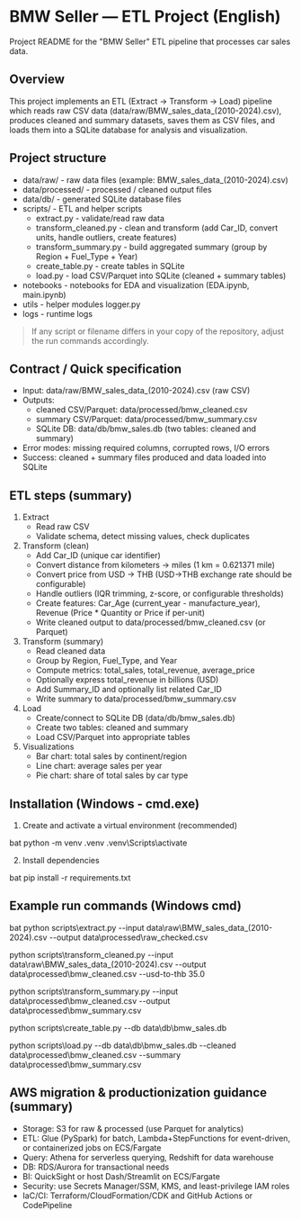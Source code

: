 # BMW Seller — ETL Project (English)

Project README for the "BMW Seller" ETL pipeline that processes car sales data.

## Overview
This project implements an ETL (Extract → Transform → Load) pipeline which reads raw CSV data (data/raw/BMW_sales_data_(2010-2024).csv), produces cleaned and summary datasets, saves them as CSV files, and loads them into a SQLite database for analysis and visualization.

## Project structure
- data/raw/ - raw data files (example: BMW_sales_data_(2010-2024).csv)
- data/processed/ - processed / cleaned output files
- data/db/ - generated SQLite database files
- scripts/ - ETL and helper scripts
  - extract.py - validate/read raw data
  - transform_cleaned.py - clean and transform (add Car_ID, convert units, handle outliers, create features)
  - transform_summary.py - build aggregated summary (group by Region + Fuel_Type + Year)
  - create_table.py - create tables in SQLite
  - load.py - load CSV/Parquet into SQLite (cleaned + summary tables)
- notebooks - notebooks for EDA and visualization (EDA.ipynb, main.ipynb)
- utils - helper modules logger.py
- logs - runtime logs

> If any script or filename differs in your copy of the repository, adjust the run commands accordingly.

## Contract / Quick specification
- Input: data/raw/BMW_sales_data_(2010-2024).csv (raw CSV)
- Outputs:
  - cleaned CSV/Parquet: data/processed/bmw_cleaned.csv 
  - summary CSV/Parquet: data/processed/bmw_summary.csv
  - SQLite DB: data/db/bmw_sales.db (two tables: cleaned and summary)
- Error modes: missing required columns, corrupted rows, I/O errors
- Success: cleaned + summary files produced and data loaded into SQLite

## ETL steps (summary)
1. Extract
   - Read raw CSV
   - Validate schema, detect missing values, check duplicates
2. Transform (clean)
   - Add Car_ID (unique car identifier)
   - Convert distance from kilometers → miles (1 km = 0.621371 mile)
   - Convert price from USD → THB (USD→THB exchange rate should be configurable)
   - Handle outliers (IQR trimming, z-score, or configurable thresholds)
   - Create features: Car_Age (current_year - manufacture_year), Revenue (Price * Quantity or Price if per-unit)
   - Write cleaned output to data/processed/bmw_cleaned.csv (or Parquet)
3. Transform (summary)
   - Read cleaned data
   - Group by Region, Fuel_Type, and Year
   - Compute metrics: total_sales, total_revenue, average_price
   - Optionally express total_revenue in billions (USD)
   - Add Summary_ID and optionally list related Car_ID
   - Write summary to data/processed/bmw_summary.csv
4. Load
   - Create/connect to SQLite DB (data/db/bmw_sales.db)
   - Create two tables: cleaned and summary
   - Load CSV/Parquet into appropriate tables
5. Visualizations
   - Bar chart: total sales by continent/region
   - Line chart: average sales per year
   - Pie chart: share of total sales by car type

## Installation (Windows - cmd.exe)
1) Create and activate a virtual environment (recommended)

bat
python -m venv .venv
.venv\Scripts\activate


2) Install dependencies

bat
pip install -r requirements.txt


## Example run commands (Windows cmd)
bat
python scripts\extract.py --input data\raw\BMW_sales_data_(2010-2024).csv --output data\processed\raw_checked.csv

python scripts\transform_cleaned.py --input data\raw\BMW_sales_data_(2010-2024).csv --output data\processed\bmw_cleaned.csv --usd-to-thb 35.0

python scripts\transform_summary.py --input data\processed\bmw_cleaned.csv --output data\processed\bmw_summary.csv

python scripts\create_table.py --db data\db\bmw_sales.db

python scripts\load.py --db data\db\bmw_sales.db --cleaned data\processed\bmw_cleaned.csv --summary data\processed\bmw_summary.csv

## AWS migration & productionization guidance (summary)
- Storage: S3 for raw & processed (use Parquet for analytics)
- ETL: Glue (PySpark) for batch, Lambda+StepFunctions for event-driven, or containerized jobs on ECS/Fargate
- Query: Athena for serverless querying, Redshift for data warehouse
- DB: RDS/Aurora for transactional needs
- BI: QuickSight or host Dash/Streamlit on ECS/Fargate
- Security: use Secrets Manager/SSM, KMS, and least-privilege IAM roles
- IaC/CI: Terraform/CloudFormation/CDK and GitHub Actions or CodePipeline

